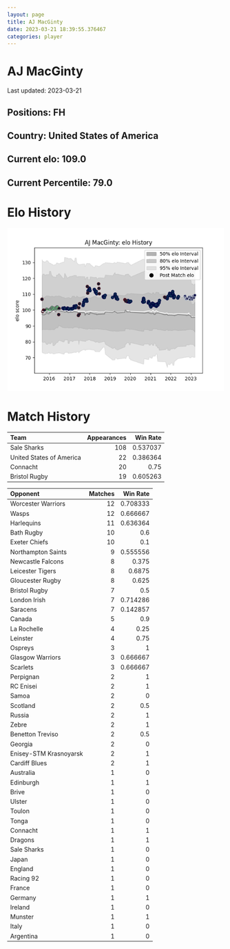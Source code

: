 ```yaml
---  
layout: page  
title: AJ MacGinty  
date: 2023-03-21 18:39:55.376467  
categories: player  
---
```

# AJ MacGinty


Last updated: 2023-03-21
## Positions: FH

## Country: United States of America

## Current elo: 109.0

## Current Percentile: 79.0

# Elo History


![elo history](history_AJMacGinty.png)
# Match History


| Team                     |   Appearances |   Win Rate |
|:-------------------------|--------------:|-----------:|
| Sale Sharks              |           108 |   0.537037 |
| United States of America |            22 |   0.386364 |
| Connacht                 |            20 |   0.75     |
| Bristol Rugby            |            19 |   0.605263 |

| Opponent               |   Matches |   Win Rate |
|:-----------------------|----------:|-----------:|
| Worcester Warriors     |        12 |   0.708333 |
| Wasps                  |        12 |   0.666667 |
| Harlequins             |        11 |   0.636364 |
| Bath Rugby             |        10 |   0.6      |
| Exeter Chiefs          |        10 |   0.1      |
| Northampton Saints     |         9 |   0.555556 |
| Newcastle Falcons      |         8 |   0.375    |
| Leicester Tigers       |         8 |   0.6875   |
| Gloucester Rugby       |         8 |   0.625    |
| Bristol Rugby          |         7 |   0.5      |
| London Irish           |         7 |   0.714286 |
| Saracens               |         7 |   0.142857 |
| Canada                 |         5 |   0.9      |
| La Rochelle            |         4 |   0.25     |
| Leinster               |         4 |   0.75     |
| Ospreys                |         3 |   1        |
| Glasgow Warriors       |         3 |   0.666667 |
| Scarlets               |         3 |   0.666667 |
| Perpignan              |         2 |   1        |
| RC Enisei              |         2 |   1        |
| Samoa                  |         2 |   0        |
| Scotland               |         2 |   0.5      |
| Russia                 |         2 |   1        |
| Zebre                  |         2 |   1        |
| Benetton Treviso       |         2 |   0.5      |
| Georgia                |         2 |   0        |
| Enisey-STM Krasnoyarsk |         2 |   1        |
| Cardiff Blues          |         2 |   1        |
| Australia              |         1 |   0        |
| Edinburgh              |         1 |   1        |
| Brive                  |         1 |   0        |
| Ulster                 |         1 |   0        |
| Toulon                 |         1 |   0        |
| Tonga                  |         1 |   0        |
| Connacht               |         1 |   1        |
| Dragons                |         1 |   1        |
| Sale Sharks            |         1 |   0        |
| Japan                  |         1 |   0        |
| England                |         1 |   0        |
| Racing 92              |         1 |   0        |
| France                 |         1 |   0        |
| Germany                |         1 |   1        |
| Ireland                |         1 |   0        |
| Munster                |         1 |   1        |
| Italy                  |         1 |   0        |
| Argentina              |         1 |   0        |